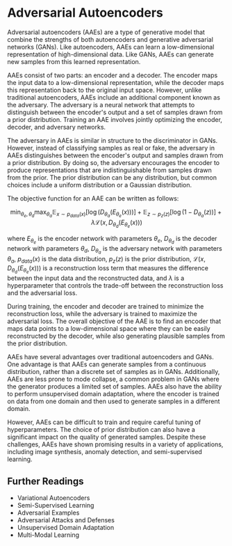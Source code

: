 # Adversarial Autoencoders

Adversarial autoencoders (AAEs) are a type of generative model that combine the strengths of both autoencoders and generative adversarial networks (GANs). Like autoencoders, AAEs can learn a low-dimensional representation of high-dimensional data. Like GANs, AAEs can generate new samples from this learned representation. 

AAEs consist of two parts: an encoder and a decoder. The encoder maps the input data to a low-dimensional representation, while the decoder maps this representation back to the original input space. However, unlike traditional autoencoders, AAEs include an additional component known as the adversary. The adversary is a neural network that attempts to distinguish between the encoder's output and a set of samples drawn from a prior distribution. Training an AAE involves jointly optimizing the encoder, decoder, and adversary networks.

The adversary in AAEs is similar in structure to the discriminator in GANs. However, instead of classifying samples as real or fake, the adversary in AAEs distinguishes between the encoder's output and samples drawn from a prior distribution. By doing so, the adversary encourages the encoder to produce representations that are indistinguishable from samples drawn from the prior. The prior distribution can be any distribution, but common choices include a uniform distribution or a Gaussian distribution.

The objective function for an AAE can be written as follows:

$$\min_{\theta_e,\theta_d}\max_{\theta_a} \mathbb{E}_{x\sim p_{data}(x)}[\log(D_{\theta_a}(E_{\theta_e}(x)))] + \mathbb{E}_{z\sim p_z(z)}[\log(1-D_{\theta_a}(z))] + \lambda\mathcal{L}(x, D_{\theta_d}(E_{\theta_e}(x)))$$

where $E_{\theta_e}$ is the encoder network with parameters $\theta_e$, $D_{\theta_d}$ is the decoder network with parameters $\theta_d$, $D_{\theta_a}$ is the adversary network with parameters $\theta_a$, $p_{data}(x)$ is the data distribution, $p_z(z)$ is the prior distribution, $\mathcal{L}(x, D_{\theta_d}(E_{\theta_e}(x)))$ is a reconstruction loss term that measures the difference between the input data and the reconstructed data, and $\lambda$ is a hyperparameter that controls the trade-off between the reconstruction loss and the adversarial loss. 

During training, the encoder and decoder are trained to minimize the reconstruction loss, while the adversary is trained to maximize the adversarial loss. The overall objective of the AAE is to find an encoder that maps data points to a low-dimensional space where they can be easily reconstructed by the decoder, while also generating plausible samples from the prior distribution.

AAEs have several advantages over traditional autoencoders and GANs. One advantage is that AAEs can generate samples from a continuous distribution, rather than a discrete set of samples as in GANs. Additionally, AAEs are less prone to mode collapse, a common problem in GANs where the generator produces a limited set of samples. AAEs also have the ability to perform unsupervised domain adaptation, where the encoder is trained on data from one domain and then used to generate samples in a different domain.

However, AAEs can be difficult to train and require careful tuning of hyperparameters. The choice of prior distribution can also have a significant impact on the quality of generated samples. Despite these challenges, AAEs have shown promising results in a variety of applications, including image synthesis, anomaly detection, and semi-supervised learning.

## Further Readings

- Variational Autoencoders
- Semi-Supervised Learning
- Adversarial Examples
- Adversarial Attacks and Defenses
- Unsupervised Domain Adaptation
- Multi-Modal Learning
